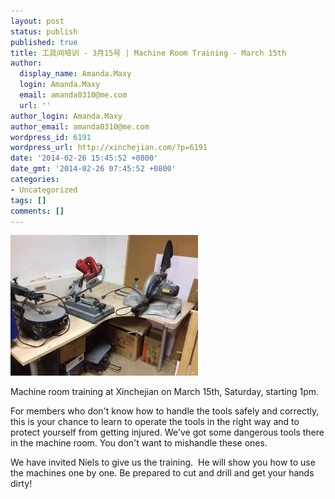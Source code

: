 ```yaml
---
layout: post
status: publish
published: true
title: 工具间培训 - 3月15号 | Machine Room Training - March 15th
author:
  display_name: Amanda.Maxy
  login: Amanda.Maxy
  email: amanda0310@me.com
  url: ''
author_login: Amanda.Maxy
author_email: amanda0310@me.com
wordpress_id: 6191
wordpress_url: http://xinchejian.com/?p=6191
date: '2014-02-26 15:45:52 +0800'
date_gmt: '2014-02-26 07:45:52 +0800'
categories:
- Uncategorized
tags: []
comments: []
---
```

<p><!--:en--><a href="/uploads/2014/02/IMG_2378.jpg"><img class="alignnone size-medium wp-image-6221" alt="IMG_2378" src="/uploads/2014/02/IMG_2378-300x225.jpg" width="300" height="225" /></a></p>
<p>Machine room training at Xinchejian on March 15th, Saturday, starting 1pm.</p>
<p>For members who don't know how to handle the tools safely and correctly, this is your chance to learn to operate the tools in the right way and to protect yourself from getting injured. We've got some dangerous tools there in the machine room. You don't want to mishandle these ones.</p>
<p>We have invited Niels to give us the training. &nbsp;He will show you how to use the machines one by one. Be prepared to cut and drill and get your hands dirty!<!--:--></p>
